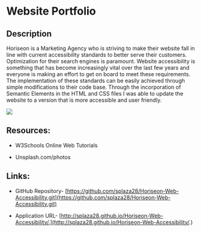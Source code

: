 # **Website Portfolio** #
 

## Description ##
Horiseon is a Marketing Agency who is striving to make their website fall in line with current accessibility standards to better serve their customers. Optimization for their search engines is paramount.
Website accessibility is something that has become increasingly vital over the last few years and everyone is making an effort to get on board to meet these requirements. The implementation of these
standards can be easily achieved through simple modifications to their code base. Through the incorporation of Semantic Elements in the HTML and CSS files I was able to update the website to a version that is more accessible and user friendly.


 ![](http://raw.githubusercontent.com/splaza28/RUT-JER-FSF-PT-02-2021-U-C/master/week-1/01-HTML-Git-CSS/02-Homework/Assets/01-html-css-git-homework-demo.png)



## Resources: ##



- W3Schools Online Web Tutorials
 
- Unsplash.com/photos
## Links: ##

- GitHub Repository-  [https://github.com/splaza28/Horiseon-Web-Accessibility.git](https://github.com/splaza28/Horiseon-Web-Accessibility.git)

- Application URL- [http://splaza28.github.io/Horiseon-Web-Accessibility/.](http://splaza28.github.io/Horiseon-Web-Accessibility/.)





